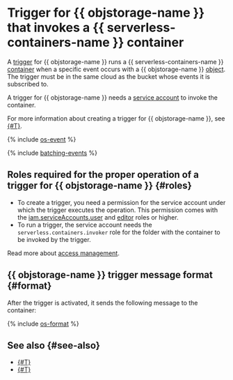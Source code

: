 # Trigger for {{ objstorage-name }} that invokes a {{ serverless-containers-name }} container

A [trigger](../trigger/) for {{ objstorage-name }} runs a {{ serverless-containers-name }} [container](../container.md) when a specific event occurs with a {{ objstorage-name }} [object](../../../storage/concepts/object.md). The trigger must be in the same cloud as the bucket whose events it is subscribed to.

A trigger for {{ objstorage-name }} needs a [service account](../../../iam/concepts/users/service-accounts.md) to invoke the container.

For more information about creating a trigger for {{ objstorage-name }}, see [{#T}](../../operations/os-trigger-create.md).

{% include [os-event](../../../_includes/functions/os-event.md) %}

{% include [batching-events](../../../_includes/serverless-containers/batching-events.md) %}

## Roles required for the proper operation of a trigger for {{ objstorage-name }} {#roles}

* To create a trigger, you need a permission for the service account under which the trigger executes the operation. This permission comes with the [iam.serviceAccounts.user](../../../iam/security/index.md#iam-serviceAccounts-user) and [editor](../../../iam/roles-reference.md#editor) roles or higher.
* To run a trigger, the service account needs the `serverless.containers.invoker` role for the folder with the container to be invoked by the trigger.

Read more about [access management](../../security/index.md).

## {{ objstorage-name }} trigger message format {#format}

After the trigger is activated, it sends the following message to the container:

{% include [os-format](../../../_includes/functions/os-format.md) %}

## See also {#see-also}

* [{#T}](../../../functions/concepts/trigger/os-trigger.md)
* [{#T}](../../../api-gateway/concepts/trigger/os-trigger.md)
